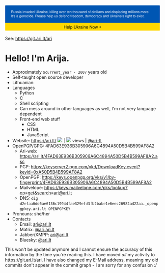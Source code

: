 <p align="center">
    <a href="https://vshymanskyy.github.io/StandWithUkraine/">
        <img src="https://raw.githubusercontent.com/vshymanskyy/StandWithUkraine/main/banner2-direct.svg" alt="#StandWithUkraine" />
    </a>
</p>

See: <https://git.ari.lt/ari>

# Hello! I'm Arija.

-   Approximately `$current_year - 2007` years old
-   Self-taught open source developer
-   Lithuanian
-   Languages
    -   Python
    -   C
    -   Shell scripting
    -   Can mess around in other languages as well, I'm not very language dependent
    -   Front-end web stuff
        -   CSS
        -   HTML
        -   JavaScript
-   Website: https://ari.lt/ <img src="https://ari.lt/favicon.ico?ref=github" width="20px" /> | <img src="https://ari.lt/counter.svg?ref=github&reload=1" height="20px" /> views | [@ari-lt](https://ari.lt/lh)
-   OpenPGP/GPG: 4FAD63E936B305906A6C4894A50D5B4B599AF8A2
    -   Ari-web: <https://ari.lt/4FAD63E936B305906A6C4894A50D5B4B599AF8A2.asc>
    -   PGP: <https://keyserver2.pgp.com/vkd/DownloadKey.event?keyid=0xA50D5B4B599AF8A2>
    -   OpenPGP: <https://keys.openpgp.org/vks/v1/by-fingerprint/4FAD63E936B305906A6C4894A50D5B4B599AF8A2>
    -   Mailvelope: <https://keys.mailvelope.com/pks/lookup?op=get&search=ari@ari.lt>
    -   DNS: `dig d2efaa6dd6ae6136c19944fae329efd3fb2babe1e6eec26982a422aa._openpgpkey.ari.lt OPENPGPKEY`
-   Pronouns: she/her
-   Contacts
    -   Email: <ari@ari.lt>
    -   Matrix: [@ari:ari.lt](https://matrix.to/#/@ari:ari.lt)
    -   Jabber/XMPP: [ari@ari.lt](xmpp:ari@ari.lt)
    -   Bluesky: [@ari.lt](https://bsky.app/profile/ari.lt)

This won't be updated anymore and I cannot ensure the accuracy of this information by the time you're reading this. I have moved *all* my activity to <https://git.ari.lt/ari>. I have also changed my E-Mail address, meaning my old commits don't appear in the commit graph - I am sorry for any confusion :/
